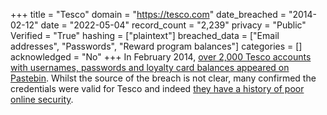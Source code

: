+++
title = "Tesco"
domain = "https://tesco.com"
date_breached = "2014-02-12"
date = "2022-05-04"
record_count = "2,239"
privacy = "Public"
Verified = "True"
hashing = ["plaintext"]
breached_data = ["Email addresses", "Passwords", "Reward program balances"]
categories = []
acknowledged = "No"
+++
In February 2014, <a href="http://www.bbc.co.uk/news/technology-26171130" target="_blank" rel="noopener">over 2,000 Tesco accounts with usernames, passwords and loyalty card balances appeared on Pastebin</a>. Whilst the source of the breach is not clear, many confirmed the credentials were valid for Tesco and indeed <a href="http://www.troyhunt.com/2012/07/lessons-in-website-security-anti.html" target="_blank" rel="noopener"> they have a history of poor online security</a>.
